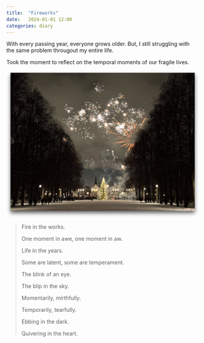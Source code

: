 ```yaml
---
title:  "Fireworks"
date:   2024-01-01 12:00
categories: diary
---
```


With every passing year, everyone grows older. But, I still struggling with the same problem througout my entire life.

Took the moment to reflect on the temporal moments of our fragile lives.

![Fireworks](/assets/images/diary/2025-01-01-fireworks-dropshadow.png "Fireworks")

> Fire in the works.
>
> One moment in awe, one moment in aw.
>
> Life in the years.
>
> Some are latent, some are temperament.
>
> The blink of an eye.
>
> The blip in the sky.
>
> Momentarily, mirthfully.
>
> Temporarily, tearfully.
>
> Ebbing in the dark.
>
> Quivering in the heart.
